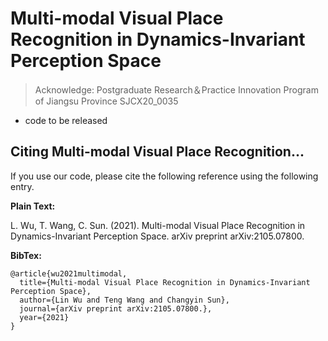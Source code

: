 # Multi-modal Visual Place Recognition in Dynamics-Invariant Perception Space
> Acknowledge: Postgraduate Research＆Practice Innovation Program of Jiangsu Province SJCX20_0035
* code to be released



## Citing Multi-modal Visual Place Recognition...

If you use our code, please cite the following reference using the following entry.

**Plain Text:**

L. Wu, T. Wang, C. Sun. (2021). Multi-modal Visual Place Recognition in Dynamics-Invariant Perception Space. arXiv preprint arXiv:2105.07800.

**BibTex:**
```
@article{wu2021multimodal,
  title={Multi-modal Visual Place Recognition in Dynamics-Invariant Perception Space},
  author={Lin Wu and Teng Wang and Changyin Sun},
  journal={arXiv preprint arXiv:2105.07800.},
  year={2021}
}
```
